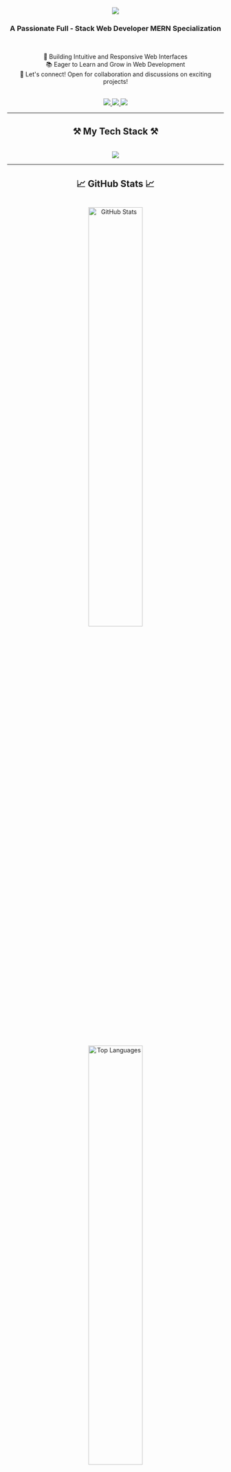 <h1 align="center">
    <img src="https://readme-typing-svg.herokuapp.com/?font=Righteous&size=35&center=true&vCenter=true&width=500&height=70&duration=4000&lines=Hi!+👋;+I'm+Azwa+Luwu!;" />
</h1>

<h3 align="center">A Passionate Full - Stack Web Developer MERN Specialization</h3>

<br/>

<div align="center">
 
🌟 Building Intuitive and Responsive Web Interfaces <br>
📚 Eager to Learn and Grow in Web Development <br>
💬 Let's connect! Open for collaboration and discussions on exciting projects! <br>

</div>

<br/>

<div align="center"> 
  <a href="mailto:azwaluwu472@gmail.com">
    <img src="https://img.shields.io/badge/Gmail-333333?style=for-the-badge&logo=gmail&logoColor=red" />
  </a>
  <a href="https://www.linkedin.com/in/azwa-luwu/" target="_blank">
    <img src="https://img.shields.io/badge/LinkedIn-0077B5?style=for-the-badge&logo=linkedin&logoColor=white" target="_blank" />
  </a>
  <a href="https://www.instagram.com/sarvdx780/" target="_blank">
     <img src="https://img.shields.io/badge/Instagram-E4405F?style=for-the-badge&logo=instagram&logoColor=white" target="_blank" /> 
  </a>
</div>

---

<h2 align="center">⚒️ My Tech Stack ⚒️</h2>
<br/>
<div align="center">
    <img src="https://skillicons.dev/icons?i=html,css,tailwind,javascript,mongodb,express,react,node" />
</div>

---

<h2 align="center">📈 GitHub Stats 📈</h2>
<br/>
<div align="center">
  <img src="https://github-readme-stats.vercel.app/api?username=sarvdx&show_icons=true&theme=radical" alt="GitHub Stats" width="50%"/>
  <br/>
  <img src="https://github-readme-stats.vercel.app/api/top-langs/?username=sarvdx&layout=compact&theme=radical" alt="Top Languages" width="50%"/>
</div>

---

<h2 align="center">👨‍💻 About Me</h2>
<br/>
<div align="center">
  
🔭 **Currently Working On:** Front-end and full-stack projects using React, Express.js, and MongoDB<br>
🌱 **Learning:** Advanced JavaScript concepts and back-end APIs<br>
💡 **Goal:** To create efficient and scalable web applications<br>
📫 **Contact:** Reach me via email at azwaluwu472@gmail.com<br>

</div>

---

<h2 align="center">🚀 Projects</h2>
<br/>
<ul>
  <li><strong><a href="https://github.com/username/project1">Social Media Clone (Threads) App</a></strong>: A fully responsive website built with HTML, CSS, and Bootstrap.</li>
  <li><strong><a href="https://github.com/username/project2">Blog Platform</a></strong>: A React-based dashboard with Express.js and MongoDB integration for real-time data management.</li>
  <li><strong><a href="https://github.com/username/project3">E-Commerce Platform</a></strong>: An e-commerce website styled with Tailwind CSS and a Node.js back-end API.</li>
</ul>

---

<h2 align="center">🌐 Let's Connect</h2>
<br/>
<div align="center">
  <a href="mailto:azwaluwu472@gmail.com"><img src="https://img.shields.io/badge/Email-D14836?style=for-the-badge&logo=gmail&logoColor=white" /></a>
  <a href="https://www.linkedin.com/in/azwa-luwu/" target="_blank"><img src="https://img.shields.io/badge/LinkedIn-0A66C2?style=for-the-badge&logo=linkedin&logoColor=white" /></a>
  <a href="https://www.instagram.com/sarvdx780/" target="_blank"><img src="https://img.shields.io/badge/Instagram-E4405F?style=for-the-badge&logo=instagram&logoColor=white" /></a>
</div>

---

<p align="center">
  💡 "The journey of a thousand miles begins with a single step." – Lao Tzu
</p>
